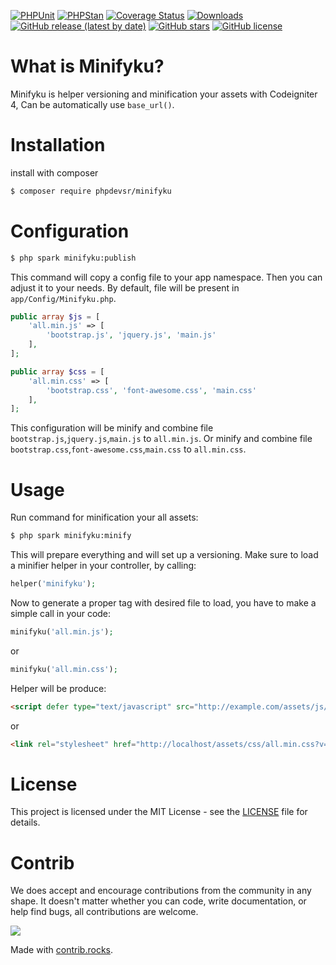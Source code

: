 [![PHPUnit](https://github.com/PHPDevsr/minifyku/workflows/PHPUnit/badge.svg)](https://github.com/PHPDevsr/minifyku/actions/workflows/test-phpunit.yml)
[![PHPStan](https://github.com/PHPDevsr/minifyku/actions/workflows/test-phpstan.yml/badge.svg)](https://github.com/PHPDevsr/minifyku/actions/workflows/test-phpstan.yml)
[![Coverage Status](https://coveralls.io/repos/github/PHPDevsr/minifyku/badge.svg?branch=dev)](https://coveralls.io/github/PHPDevsr/minifyku?branch=dev)
[![Downloads](https://poser.pugx.org/phpdevsr/minifyku/downloads)](https://packagist.org/packages/phpdevsr/minifyku)
[![GitHub release (latest by date)](https://img.shields.io/github/v/release/PHPDevsr/minifyku)](https://packagist.org/packages/phpdevsr/minifyku)
[![GitHub stars](https://img.shields.io/github/stars/PHPDevsr/minifyku)](https://packagist.org/packages/phpdevsr/minifyku)
[![GitHub license](https://img.shields.io/github/license/PHPDevsr/minifyku)](https://github.com/PHPDevsr/minifyku/blob/dev/LICENSE)

# What is Minifyku?

Minifyku is helper versioning and minification your assets with Codeigniter 4, Can be automatically use ```base_url()```.

# Installation

install with composer
```bash
$ composer require phpdevsr/minifyku
```

# Configuration

```bash
$ php spark minifyku:publish
```

This command will copy a config file to your app namespace. Then you can adjust it to your needs. By default, file will be present in ```app/Config/Minifyku.php```.

```php
public array $js = [
    'all.min.js' => [
        'bootstrap.js', 'jquery.js', 'main.js'
    ],
];

public array $css = [
    'all.min.css' => [
        'bootstrap.css', 'font-awesome.css', 'main.css'
    ],
];
```

This configuration will be minify and combine file ```bootstrap.js```,```jquery.js```,```main.js``` to ```all.min.js```. Or minify and combine file ```bootstrap.css```,```font-awesome.css```,```main.css``` to ```all.min.css```.

# Usage

Run command for minification your all assets:

```bash
$ php spark minifyku:minify
```

This will prepare everything and will set up a versioning. Make sure to load a minifier helper in your controller, by calling:

```php
helper('minifyku');
```

Now to generate a proper tag with desired file to load, you have to make a simple call in your code:

```php
minifyku('all.min.js');
```

or

```php
minifyku('all.min.css');
```

Helper will be produce:

```html
<script defer type="text/javascript" src="http://example.com/assets/js/all.min.js?v=bc3d0dc779f1a0b521b69ed3a2b85de8"></script>
```

or

```html
<link rel="stylesheet" href="http://localhost/assets/css/all.min.css?v=ec8d57dd8de143d7ef822a90fca20957">
```

# License

This project is licensed under the MIT License - see the [LICENSE](LICENSE) file for details.

# Contrib

We does accept and encourage contributions from the community in any shape. It doesn't matter whether you can code, write documentation, or help find bugs, all contributions are welcome.

<a href="https://github.com/PHPDevsr/minifyku/graphs/contributors">
  <img src="https://contrib.rocks/image?repo=PHPDevsr/minifyku" />
</a>

Made with [contrib.rocks](https://contrib.rocks).